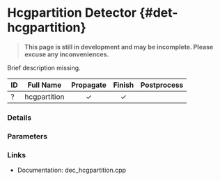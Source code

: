 # Hcgpartition Detector {#det-hcgpartition}
> **This page is still in development and may be incomplete. Please excuse any inconveniences.**

Brief description missing.

| ID |          Full Name          | Propagate | Finish | Postprocess |
|----|-----------------------------|:---------:|:------:|:-----------:|
| ?  | hcgpartition                | ✓ | ✓ |   |


### Details

### Parameters

### Links
 * Documentation: dec_hcgpartition.cpp
